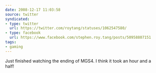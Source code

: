 ```yaml
---
date: 2008-12-17 11:03:58
source: twitter
syndicated:
- type: twitter
  url: https://twitter.com/roytang/statuses/1062547580/
- type: facebook
  url: https://www.facebook.com/stephen.roy.tang/posts/50958807151
tags:
- gaming
---
```


Just finished watching the ending of MGS4. I think it took an hour and a half!